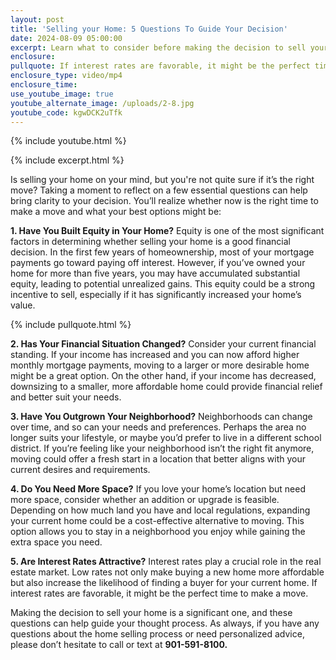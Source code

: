 ```yaml
---
layout: post
title: 'Selling your Home: 5 Questions To Guide Your Decision'
date: 2024-08-09 05:00:00
excerpt: Learn what to consider before making the decision to sell your home.
enclosure:
pullquote: If interest rates are favorable, it might be the perfect time to make a move.
enclosure_type: video/mp4
enclosure_time:
use_youtube_image: true
youtube_alternate_image: /uploads/2-8.jpg
youtube_code: kgwDCK2uTfk
---
```

{% include youtube.html %}

{% include excerpt.html %}

Is selling your home on your mind, but you're not quite sure if it’s the right move? Taking a moment to reflect on a few essential questions can help bring clarity to your decision. You’ll realize whether now is the right time to make a move and what your best options might be:

**1\. Have You Built Equity in Your Home?** Equity is one of the most significant factors in determining whether selling your home is a good financial decision. In the first few years of homeownership, most of your mortgage payments go toward paying off interest. However, if you’ve owned your home for more than five years, you may have accumulated substantial equity, leading to potential unrealized gains. This equity could be a strong incentive to sell, especially if it has significantly increased your home’s value.

{% include pullquote.html %}

**2\. Has Your Financial Situation Changed?** Consider your current financial standing. If your income has increased and you can now afford higher monthly mortgage payments, moving to a larger or more desirable home might be a great option. On the other hand, if your income has decreased, downsizing to a smaller, more affordable home could provide financial relief and better suit your needs.

**3\. Have You Outgrown Your Neighborhood?** Neighborhoods can change over time, and so can your needs and preferences. Perhaps the area no longer suits your lifestyle, or maybe you’d prefer to live in a different school district. If you’re feeling like your neighborhood isn’t the right fit anymore, moving could offer a fresh start in a location that better aligns with your current desires and requirements.

**4\. Do You Need More Space?** If you love your home’s location but need more space, consider whether an addition or upgrade is feasible. Depending on how much land you have and local regulations, expanding your current home could be a cost-effective alternative to moving. This option allows you to stay in a neighborhood you enjoy while gaining the extra space you need.

**5\. Are Interest Rates Attractive?** Interest rates play a crucial role in the real estate market. Low rates not only make buying a new home more affordable but also increase the likelihood of finding a buyer for your current home. If interest rates are favorable, it might be the perfect time to make a move.

Making the decision to sell your home is a significant one, and these questions can help guide your thought process. As always, if you have any questions about the home selling process or need personalized advice, please don’t hesitate to call or text at **901-591-8100.**